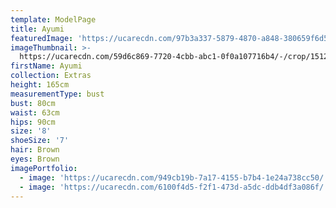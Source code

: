 ```yaml
---
template: ModelPage
title: Ayumi
featuredImage: 'https://ucarecdn.com/97b3a337-5879-4870-a848-380659f6d56a/'
imageThumbnail: >-
  https://ucarecdn.com/59d6c869-7720-4cbb-abc1-0f0a107716b4/-/crop/1512x1864/169,445/-/preview/
firstName: Ayumi
collection: Extras
height: 165cm
measurementType: bust
bust: 80cm
waist: 63cm
hips: 90cm
size: '8'
shoeSize: '7'
hair: Brown
eyes: Brown
imagePortfolio:
  - image: 'https://ucarecdn.com/949cb19b-7a17-4155-b7b4-1e24a738cc50/'
  - image: 'https://ucarecdn.com/6100f4d5-f2f1-473d-a5dc-ddb4df3a086f/'
---
```


